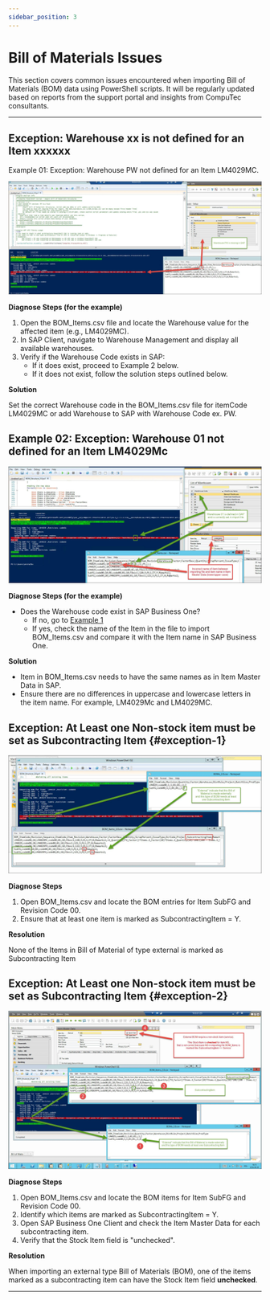 ```yaml
---
sidebar_position: 3
---
```


# Bill of Materials Issues

This section covers common issues encountered when importing Bill of Materials (BOM) data using PowerShell scripts. It will be regularly updated based on reports from the support portal and insights from CompuTec consultants.

---

## Exception: Warehouse xx is not defined for an Item xxxxxx

Example 01: Exception: Warehouse PW not defined for an Item LM4029MC.

![Warehouse not defined for an Item](./media/bill-of-materials-issues/warehouse-not-defined-for-item.webp)

**Diagnose Steps (for the example)**

1. Open the BOM_Items.csv file and locate the Warehouse value for the affected item (e.g., LM4029MC).
2. In SAP Client, navigate to Warehouse Management and display all available warehouses.
3. Verify if the Warehouse Code exists in SAP:
    - If it does exist, proceed to Example 2 below.
    - If it does not exist, follow the solution steps outlined below.

**Solution**

Set the correct Warehouse code in the BOM_Items.csv file for itemCode LM4029MC or add Warehouse to SAP with Warehouse Code ex. PW.

## Example 02: Exception: Warehouse 01 not defined for an Item LM4029Mc

![Warehouse not defined for an Item](./media/bill-of-materials-issues/warehouse-not-defined-for-item-2.webp)

**Diagnose Steps (for the example)**

- Does the Warehouse code exist in SAP Business One?
  - If no, go to [Example 1](#exception-warehouse-xx-is-not-defined-for-an-item-xxxxxx)
  - If yes, check the name of the Item in the file to import BOM_Items.csv and compare it with the Item name in SAP Business One.

**Solution**

- Item in BOM_Items.csv needs to have the same names as in Item Master Data in SAP.
- Ensure there are no differences in uppercase and lowercase letters in the item name. For example, LM4029Mc and LM4029MC.

## Exception: At Least one Non-stock item must be set as Subcontracting Item {#exception-1}

![Subcontracting Item](./media/bill-of-materials-issues/non-stock-item-subcontracting.webp)

**Diagnose Steps**

1. Open BOM_Items.csv and locate the BOM entries for Item SubFG and Revision Code 00.
2. Ensure that at least one item is marked as SubcontractingItem = Y.

**Resolution**

None of the Items in Bill of Material of type external is marked as Subcontracting Item

## Exception: At Least one Non-stock item must be set as Subcontracting Item {#exception-2}

![Subcontracting Item](./media/bill-of-materials-issues/non-stock-item-subcontracting-item-2.webp)

**Diagnose Steps**

1. Open BOM_Items.csv and locate the BOM items for Item SubFG and Revision Code 00.
2. Identify which items are marked as SubcontractingItem = Y.
3. Open SAP Business One Client and check the Item Master Data for each subcontracting item.
4. Verify that the Stock Item field is "unchecked".

**Resolution**

When importing an external type Bill of Materials (BOM), one of the items marked as a subcontracting item can have the Stock Item field **unchecked**.

---
